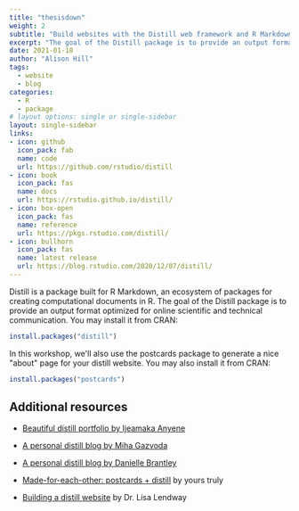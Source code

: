 ```yaml
---
title: "thesisdown"
weight: 2
subtitle: "Build websites with the Distill web framework and R Markdown"
excerpt: "The goal of the Distill package is to provide an output format for R Markdown optimized for online scientific and technical communication."
date: 2021-01-18
author: "Alison Hill"
tags:
  - website
  - blog
categories:
  - R
  - package
# layout options: single or single-sidebar
layout: single-sidebar
links:
- icon: github
  icon_pack: fab
  name: code
  url: https://github.com/rstudio/distill
- icon: book
  icon_pack: fas
  name: docs
  url: https://rstudio.github.io/distill/
- icon: box-open
  icon_pack: fas
  name: reference
  url: https://pkgs.rstudio.com/distill/
- icon: bullhorn
  icon_pack: fas
  name: latest release
  url: https://blog.rstudio.com/2020/12/07/distill/
---
```


Distill is a package built for R Markdown, an ecosystem of packages for creating computational documents in R. The goal of the Distill package is to provide an output format optimized for online scientific and technical communication. You may install it from CRAN:

```r
install.packages("distill")
```

In this workshop, we'll also use the postcards package to generate a nice "about" page for your distill website. You may also install it from CRAN:

```r
install.packages("postcards")
```

## Additional resources

+ [Beautiful distill portfolio by Ijeamaka Anyene](https://ijeamaka-anyene.netlify.app/portfolio.html)

+ [A personal distill blog by Miha Gazvoda](https://mihagazvoda.com/)

+ [A personal distill blog by Danielle Brantley](https://datascidani.com/posts/2020-12-14-same-content-new-look/)

+ [Made-for-each-other: postcards + distill](https://alison.rbind.io/post/2020-12-22-postcards-distill/) by yours truly

+ [Building a distill website](https://lisalendway.netlify.app/posts/2020-12-09-buildingdistill/) by Dr. Lisa Lendway
